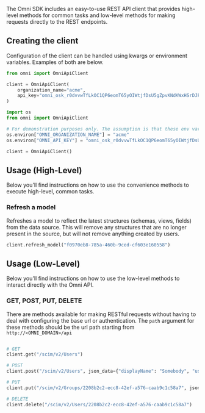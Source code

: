 The Omni SDK includes an easy-to-use REST API client that provides high-level methods for common tasks and low-level 
methods for making requests directly to the REST endpoints.

## Creating the client
Configuration of the client can be handled using kwargs or environment variables. Examples of both are below.

```python  title="Kwarg Configuration"
from omni import OmniApiClient

client = OmniApiClient(
    organization_name="acme", 
    api_key="omni_osk_r0dvvwTfLkOC1QP6eomT65yOIWtjfDsU5gZpvKNdKWxHSrDJPT1RAUyV",
)
```

```python  title="Environment Variable Configuration"
import os
from omni import OmniApiClient

# For demonstration purposes only. The assumption is that these env vars are already set.
os.environ["OMNI_ORGANIZATION_NAME"] = "acme"
os.environ["OMNI_API_KEY"] = "omni_osk_r0dvvwTfLkOC1QP6eomT65yOIWtjfDsU5gZpvKNdKWxHSrDJPT1RAUyV"

client = OmniApiClient()
```

## Usage (High-Level)
Below you'll find instructions on how to use the convenience methods to execute high-level, common tasks.

### Refresh a model
Refreshes a model to reflect the latest structures (schemas, views, fields) from the data source. This will remove any
structures that are no longer present in the source, but will not remove anything created by users.

```python
client.refresh_model("f0970eb8-785a-460b-9ced-cf603e160558")
```

## Usage (Low-Level)
Below you'll find instructions on how to use the low-level methods to interact directly with the Omni API.

### GET, POST, PUT, DELETE
There are methods available for making RESTful requests without having to deal with configuring the base url or 
authentication. The `path` argument for these methods should be the url path starting from `http://<OMNI_DOMAIN>/api`

```python title="RESTful Requests"

# GET 
client.get("/scim/v2/Users")

# POST
client.post("/scim/v2/Users", json_data={"displayName": "Somebody", "userName": "somebody"})

# PUT
client.put("/scim/v2/Groups/2208b2c2-ecc8-42ef-a576-caab9c1c58a7", json_data={"displayName": "Some Group"})

# DELETE
client.delete("/scim/v2/Users/2208b2c2-ecc8-42ef-a576-caab9c1c58a7")
```


